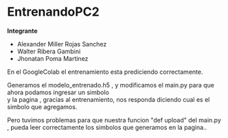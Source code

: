 # EntrenandoPC2
**Integrante**
- Alexander Miller Rojas Sanchez
- Walter Ribera Gambini
- Jhonatan Poma Martinez

En el GoogleColab el entrenamiento esta prediciendo correctamente. </br>

Generamos el modelo_entrenado.h5 , y modificamos el main.py para que ahora podamos ingresar un simbolo </br>
y la pagina , gracias al entrenamiento, nos responda diciendo cual es el simbolo que agregamos.

Pero tuvimos problemas para que nuestra funcion "def upload" del main.py , pueda leer correctamente los simbolos que generamos en la pagina..
